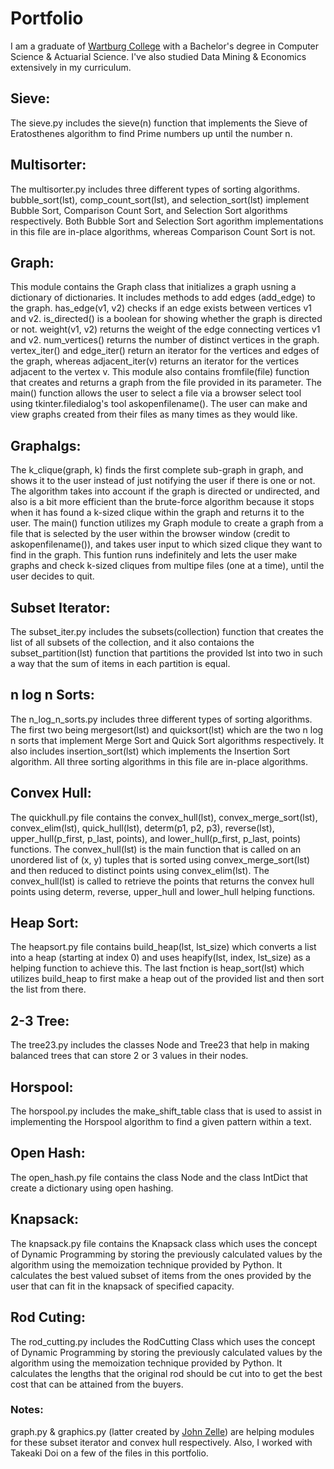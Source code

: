 # Portfolio

I am a graduate of [Wartburg College](https://www.wartburg.edu/) with a Bachelor's degree in Computer Science & Actuarial Science. I've also studied Data Mining & Economics extensively in my curriculum.

## Sieve:

The sieve.py includes the sieve(n) function that implements the Sieve of Eratosthenes algorithm to find Prime numbers up until the number n.

## Multisorter:

The multisorter.py includes three different types of sorting algorithms. bubble_sort(lst), comp_count_sort(lst), and selection_sort(lst) implement Bubble Sort, Comparison Count Sort, and Selection Sort algorithms respectively. Both Bubble Sort and Selection Sort agorithm implementations in this file are in-place algorithms, whereas Comparison Count Sort is not. 

## Graph:

This module contains the Graph class that initializes a graph usning a dictionary of dictionaries. It includes methods to add edges (add_edge) to the graph. has_edge(v1, v2) checks if an edge exists between vertices v1 and v2. is_directed() is a boolean for showing whether the graph is directed or not. weight(v1, v2) returns the weight of the edge connecting vertices v1 and v2. num_vertices() returns the number of distinct vertices in the graph. vertex_iter() and edge_iter() return an iterator for the vertices and edges of the graph, whereas adjacent_iter(v) returns an iterator for the vertices adjacent to the vertex v. 
This module also contains fromfile(file) function that creates and returns a graph from the file provided in its parameter. 
The main() function allows the user to select a file via a browser select tool using tkinter.filedialog's tool askopenfilename(). The user can make and view graphs created from their files as many times as they would like.

## Graphalgs:

The k_clique(graph, k) finds the first complete sub-graph in graph, and shows it to the user instead of just notifying the user if there is one or not. The algorithm takes into account if the graph is directed or undirected, and also is a bit more efficient than the brute-force algorithm because it stops when it has found a k-sized clique within the graph and returns it to the user.
The main() function utilizes my Graph module to create a graph from a file that is selected by the user within the browser window (credit to askopenfilename()), and takes user input to which sized clique they want to find in the graph. This funtion runs indefinitely and lets the user make graphs and check k-sized cliques from multipe files (one at a time), until the user decides to quit.

## Subset Iterator:

The subset_iter.py includes the subsets(collection) function that creates the list of all subsets of the collection, and it also contaions the subset_partition(lst) function that partitions the provided lst into two in such a way that the sum of items in each partition is equal.

## n log n Sorts:

The n_log_n_sorts.py includes three different types of sorting algorithms. The first two being mergesort(lst) and quicksort(lst)  which are the two n log n sorts that implement Merge Sort and Quick Sort algorithms respectively. It also includes insertion_sort(lst) which implements the Insertion Sort algorithm. All three sorting algorithms in this file are in-place algorithms.

## Convex Hull:

The quickhull.py file contains the convex_hull(lst), convex_merge_sort(lst), convex_elim(lst), quick_hull(lst), determ(p1, p2, p3), reverse(lst), upper_hull(p_first, p_last, points), and lower_hull(p_first, p_last, points) functions. The convex_hull(lst) is the main function that is called on an unordered list of (x, y) tuples that is sorted using convex_merge_sort(lst) and then reduced to distinct points using convex_elim(lst). The convex_hull(lst) is called to retrieve the points that returns the convex hull points using determ, reverse, upper_hull and lower_hull helping functions.

## Heap Sort:

The heapsort.py file contains build_heap(lst, lst_size) which converts a list into a heap (starting at index 0) and uses heapify(lst, index, lst_size) as a helping function to achieve this. The last fnction is heap_sort(lst) which utilizes build_heap to first make a heap out of the provided list and then sort the list from there. 

## 2-3 Tree:

The tree23.py includes the classes Node and Tree23 that help in making balanced trees that can store 2 or 3 values in their nodes.

## Horspool:

The horspool.py includes the make_shift_table class that is used to assist in implementing the Horspool algorithm to find a given pattern within a text.

## Open Hash:

The open_hash.py file contains the class Node and the class IntDict that create a dictionary using open hashing. 

## Knapsack:

The knapsack.py file contains the Knapsack class which uses the concept of Dynamic Programming by storing the previously calculated values by the algorithm using the memoization technique provided by Python. It calculates the best valued subset of items from the ones provided by the user that can fit in the knapsack of specified capacity. 

## Rod Cuting:

The rod_cutting.py includes the RodCutting Class which uses the concept of Dynamic Programming by storing the previously calculated values by the algorithm using the memoization technique provided by Python. It calculates the lengths that the original rod should be cut into to get the best cost that can be attained from the buyers.

### Notes:

graph.py & graphics.py (latter created by [John Zelle](https://mcsp.wartburg.edu/zelle/)) are helping modules for these subset iterator and convex hull respectively. Also, I worked with Takeaki Doi on a few of the files in this portfolio.
